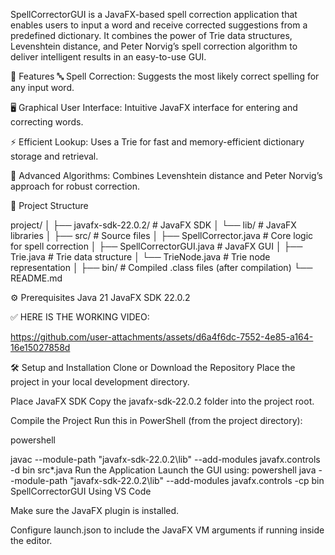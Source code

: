 
SpellCorrectorGUI is a JavaFX-based spell correction application that enables users to input a word and receive corrected suggestions from a predefined dictionary. It combines the power of Trie data structures, Levenshtein distance, and Peter Norvig’s spell correction algorithm to deliver intelligent results in an easy-to-use GUI.

🚀 Features
🔤 Spell Correction: Suggests the most likely correct spelling for any input word.

🖥️ Graphical User Interface: Intuitive JavaFX interface for entering and correcting words.

⚡ Efficient Lookup: Uses a Trie for fast and memory-efficient dictionary storage and retrieval.

🧠 Advanced Algorithms: Combines Levenshtein distance and Peter Norvig’s approach for robust correction.

📁 Project Structure

project/
│
├── javafx-sdk-22.0.2/         # JavaFX SDK
│   └── lib/                   # JavaFX libraries
│
├── src/                       # Source files
│   ├── SpellCorrector.java        # Core logic for spell correction
│   ├── SpellCorrectorGUI.java     # JavaFX GUI
│   ├── Trie.java                  # Trie data structure
│   └── TrieNode.java              # Trie node representation
│
├── bin/                       # Compiled .class files (after compilation)
└── README.md

⚙️ Prerequisites
Java 21
JavaFX SDK 22.0.2

✅ HERE IS THE WORKING VIDEO:



https://github.com/user-attachments/assets/d6a4f6dc-7552-4e85-a164-16e15027858d


🛠️ Setup and Installation
Clone or Download the Repository
Place the project in your local development directory.

Place JavaFX SDK
Copy the javafx-sdk-22.0.2 folder into the project root.

Compile the Project
Run this in PowerShell (from the project directory):

powershell

javac --module-path "javafx-sdk-22.0.2\lib" --add-modules javafx.controls -d bin src\*.java
Run the Application
Launch the GUI using:
powershell
java --module-path "javafx-sdk-22.0.2\lib" --add-modules javafx.controls -cp bin SpellCorrectorGUI
Using VS Code

Make sure the JavaFX plugin is installed.

Configure launch.json to include the JavaFX VM arguments if running inside the editor.

